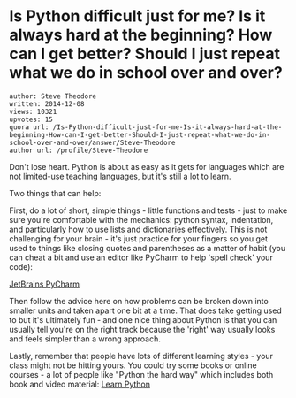 # Is Python difficult just for me? Is it always hard at the beginning? How can I get better? Should I just repeat what we do in school over and over?

	author: Steve Theodore
	written: 2014-12-08
	views: 10321
	upvotes: 15
	quora url: /Is-Python-difficult-just-for-me-Is-it-always-hard-at-the-beginning-How-can-I-get-better-Should-I-just-repeat-what-we-do-in-school-over-and-over/answer/Steve-Theodore
	author url: /profile/Steve-Theodore


Don't lose heart. Python is about as easy as it gets for languages which are not limited-use teaching languages, but it's still a lot to learn. 

Two things that can help:

First, do a lot of short, simple things - little functions and tests - just to make sure you're comfortable with the mechanics: python syntax, indentation, and particularly how to use lists and dictionaries effectively. This is not challenging for your brain - it's just practice for your fingers so you get used to things like closing quotes and parentheses as a matter of habit (you can cheat a bit and use an editor like PyCharm to help 'spell check' your code):

[JetBrains PyCharm](https://www.jetbrains.com/pycharm/)

Then follow the advice here on how problems can be broken down into smaller units and taken apart one bit at a time. That does take getting used to but it's ultimately fun - and one nice thing about Python is that you can usually tell you're on the right track because the 'right' way usually looks and feels simpler than a wrong approach.

Lastly, remember that people have lots of different learning styles - your class might not be hitting yours. You could try some books or online courses - a lot of people like "Python the hard way" which includes both book and video material: [Learn Python](http://learnpythonthehardway.org/)

